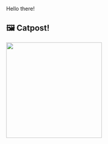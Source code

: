Hello there!



## 🖼️ Catpost!

<sub>
    <img src="https://cdn2.thecatapi.com/images/4g8.gif" height="256">
</sub>


